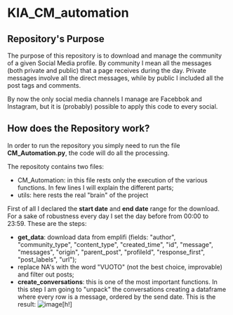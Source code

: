 # KIA_CM_automation

## Repository's Purpose
The purpose of this repository is to download and manage the community of a given Social Media profile. By community I mean all the messages (both private and public) that a page receives during the day. Private messages involve all the direct messages, while by public I included all the post tags and comments.

By now the only social media channels I manage are Facebbok and Instagram, but it is (probably) possible to apply this code to every social.

## How does the Repository work?
In order to run the repository you simply need to run the file **CM_Automation.py**, the code will do all the processing. 

The repositoty contains two files:
- CM_Automation: in this file rests only the execution of the various functions. In few lines I will explain the different parts;
- utils: here rests the real "brain" of the project

First of all I declared the **start date** and **end date** range for the download. For a sake of robustness every day I set the day before from 00:00 to 23:59. These are the steps:
- **get_data**: download data from emplifi (fields: "author", "community_type", "content_type", "created_time", "id", "message", "messages", "origin", "parent_post", "profileId", "response_first", "post_labels", "url");
- replace NA's with the word "VUOTO" (not the best choice, improvable) and filter out posts;
- **create_conversations**: this is one of the most important functions. In this step I am going to "unpack" the conversations creating a dataframe where every row is a message, ordered by the send date. This is the result:
    ![image](https://github.com/user-attachments/assets/144e90a3-d346-4639-9457-bf2b92a1b8e9)[h!]

